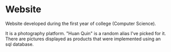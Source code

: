 # Website
Website developed during the first year of college (Computer Science).

It is a photography platform. "Huan Quin" is a random alias I've picked for it. There are pictures displayed as products that were implemented using an sql database.
